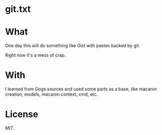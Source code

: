 git.txt
=======

# What

One day this will do something like Gist with pastes backed by git.

Right now it's a mess of crap.

# With

I learned from Gogs sources and used some parts as a base, like macaron creation, models, macaron context, cmd, etc.

# License

MIT.
